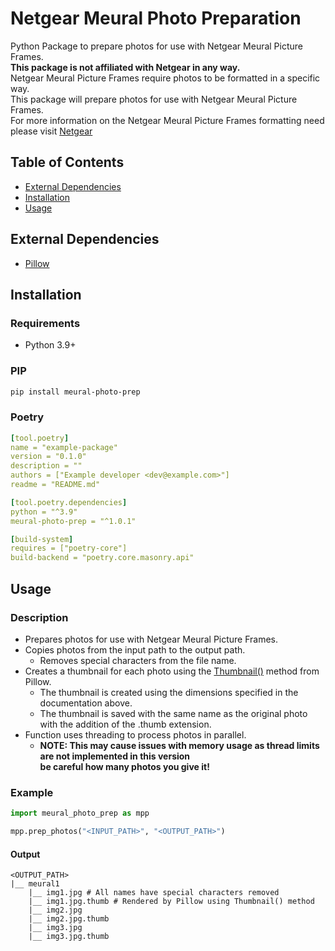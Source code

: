 # Netgear Meural Photo Preparation
Python Package to prepare photos for use with Netgear Meural Picture Frames. \
__This package is not affiliated with Netgear in any way.__ \
Netgear Meural Picture Frames require photos to be formatted in a specific way. \
This package will prepare photos for use with Netgear Meural Picture Frames. \
For more information on the Netgear Meural Picture Frames formatting need please visit
[Netgear](https://kb.netgear.com/000064426/How-do-I-add-images-or-videos-to-a-memory-card-for-my-Meural)
## Table of Contents
* [External Dependencies](#external-dependencies)
* [Installation](#installation)
* [Usage](#usage)

## External Dependencies
* [Pillow](https://pillow.readthedocs.io/en/stable/)
## Installation
### Requirements
* Python 3.9+

### PIP
```bash
pip install meural-photo-prep
```
### Poetry
```yaml
[tool.poetry]
name = "example-package"
version = "0.1.0"
description = ""
authors = ["Example developer <dev@example.com>"]
readme = "README.md"

[tool.poetry.dependencies]
python = "^3.9"
meural-photo-prep = "^1.0.1"

[build-system]
requires = ["poetry-core"]
build-backend = "poetry.core.masonry.api"
```

## Usage
### Description
* Prepares photos for use with Netgear Meural Picture Frames.
* Copies photos from the input path to the output path. 
  * Removes special characters from the file name.
* Creates a thumbnail for each photo using the 
[Thumbnail()](https://pillow.readthedocs.io/en/stable/reference/Image.html#PIL.Image.Image.thumbnail) 
method from Pillow.
  * The thumbnail is created using the dimensions specified in the documentation above.
  * The thumbnail is saved with the same name as the original photo with the addition of the .thumb extension.
* Function uses threading to process photos in parallel. 
  * **__NOTE: This may cause issues with memory usage as thread limits are not implemented in this version \
  be careful how many photos you give it!__**
### Example
```python
import meural_photo_prep as mpp

mpp.prep_photos("<INPUT_PATH>", "<OUTPUT_PATH>")
```
#### Output
```
<OUTPUT_PATH>
|__ meural1
    |__ img1.jpg # All names have special characters removed
    |__ img1.jpg.thumb # Rendered by Pillow using Thumbnail() method
    |__ img2.jpg
    |__ img2.jpg.thumb
    |__ img3.jpg
    |__ img3.jpg.thumb
```